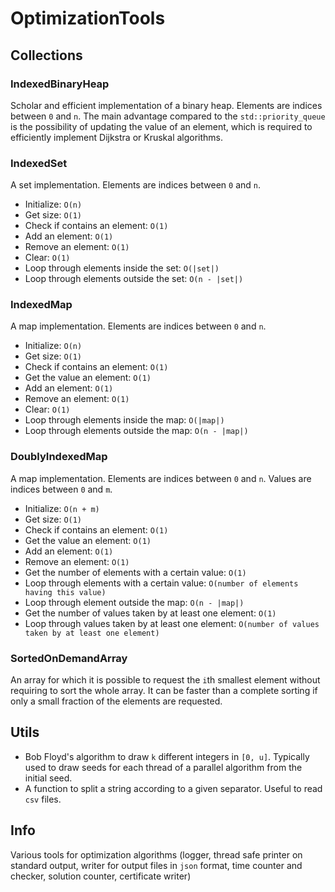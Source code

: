 # OptimizationTools

## Collections

### IndexedBinaryHeap

Scholar and efficient implementation of a binary heap.
Elements are indices between `0` and `n`.
The main advantage compared to the `std::priority_queue` is the possibility of updating the value of an element, which is required to efficiently implement Dijkstra or Kruskal algorithms.

### IndexedSet

A set implementation.
Elements are indices between `0` and `n`.

* Initialize: `O(n)`
* Get size: `O(1)`
* Check if contains an element: `O(1)`
* Add an element: `O(1)`
* Remove an element: `O(1)`
* Clear: `O(1)`
* Loop through elements inside the set: `O(|set|)`
* Loop through elements outside the set: `O(n - |set|)`

### IndexedMap

A map implementation.
Elements are indices between `0` and `n`.

* Initialize: `O(n)`
* Get size: `O(1)`
* Check if contains an element: `O(1)`
* Get the value an element: `O(1)`
* Add an element: `O(1)`
* Remove an element: `O(1)`
* Clear: `O(1)`
* Loop through elements inside the map: `O(|map|)`
* Loop through elements outside the map: `O(n - |map|)`

### DoublyIndexedMap

A map implementation.
Elements are indices between `0` and `n`.
Values are indices between `0` and `m`.

* Initialize: `O(n + m)`
* Get size: `O(1)`
* Check if contains an element: `O(1)`
* Get the value an element: `O(1)`
* Add an element: `O(1)`
* Remove an element: `O(1)`
* Get the number of elements with a certain value: `O(1)`
* Loop through elements with a certain value: `O(number of elements having this value)`
* Loop through element outside the map: `O(n - |map|)`
* Get the number of values taken by at least one element: `O(1)`
* Loop through values taken by at least one element: `O(number of values taken by at least one element)`

### SortedOnDemandArray

An array for which it is possible to request the `i`th smallest element without requiring to sort the whole array. It can be faster than a complete sorting if only a small fraction of the elements are requested.

## Utils

* Bob Floyd's algorithm to draw `k` different integers in `[0, u]`. Typically used to draw seeds for each thread of a parallel algorithm from the initial seed.
* A function to split a string according to a given separator. Useful to read `csv` files.

## Info

Various tools for optimization algorithms (logger, thread safe printer on standard output, writer for output files in `json` format, time counter and checker, solution counter, certificate writer)

